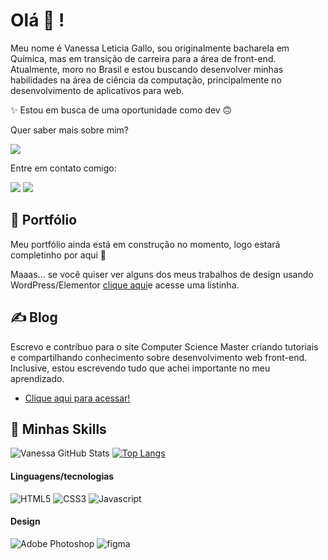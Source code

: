 # Olá 👋 !

Meu nome é Vanessa Leticia Gallo, sou originalmente bacharela em Química, mas em transição de carreira para a área de front-end. Atualmente, moro no Brasil e estou buscando desenvolver minhas habilidades na área de ciência da computação, principalmente no desenvolvimento de aplicativos para web. 

✨ Estou em busca de uma oportunidade como dev 🙃

Quer saber mais sobre mim?

<a href="https://www.linkedin.com/in/vanessa-leticia-gallo-131763174/"><img src="https://img.shields.io/badge/LinkedIn-0077B5?style=for-the-badge&logo=linkedin&logoColor=white"></a> 

Entre em contato comigo:

<a href="mailto:vanessaleticiagallo@gmail.com"><img src="https://img.shields.io/badge/Gmail-D14836?style=for-the-badge&logo=gmail&logoColor=white"></a> 
<a href="https://api.whatsapp.com/send?phone=5516992221259&text=Oi%20vanessa!"><img src="https://img.shields.io/badge/WhatsApp-25D366?style=for-the-badge&logo=whatsapp&logoColor=white"></a> 

## 📄 Portfólio

Meu portfólio ainda está em construção no momento, logo estará completinho por aqui 🚀

Maaas... se você quiser ver alguns dos meus trabalhos de design usando WordPress/Elementor [clique aqui](https://linktr.ee/vgallo)e acesse uma listinha.

## ✍ Blog

Escrevo e contribuo para o site Computer Science Master criando tutoriais e compartilhando conhecimento sobre desenvolvimento web front-end. Inclusive, estou escrevendo tudo que achei importante no meu aprendizado.

- [Clique aqui para acessar!](https://www.computersciencemaster.com.br/cursos-desenvolvimento-web/)

## 🌟 Minhas Skills

![Vanessa GitHub Stats](https://github-readme-stats.vercel.app/api?username=vlgallo&show_icons=true&theme=radical)
[![Top Langs](https://github-readme-stats.vercel.app/api/top-langs/?username=vlgallo&layout=compact)](https://github.com/vlgallo/github-readme-stats)

#### Linguagens/tecnologias
![HTML5](https://img.shields.io/badge/HTML5-E34F26?style=for-the-badge&logo=html5&logoColor=white)
![CSS3](https://img.shields.io/badge/CSS3-1572B6?style=for-the-badge&logo=css3&logoColor=white)
![Javascript](https://img.shields.io/badge/JavaScript-F7DF1E?style=for-the-badge&logo=javascript&logoColor=black)

#### Design
![Adobe Photoshop](https://img.shields.io/badge/adobephotoshop-%2331A8FF.svg?style=for-the-badge&logo=adobephotoshop&logoColor=white)
![figma](https://img.shields.io/badge/figma-%23F24E1E.svg?style=for-the-badge&logo=figma&logoColor=white)
